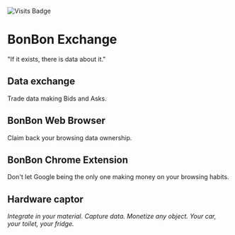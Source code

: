 ![Visits Badge](https://badges.pufler.dev/visits/BonBon-exchange/.github)

# BonBon Exchange

"If it exists, there is data about it."

## Data exchange

Trade data making Bids and Asks.

## BonBon Web Browser

Claim back your browsing data ownership.

## BonBon Chrome Extension

Don't let Google being the only one making money on your browsing habits.

## Hardware captor

_Integrate in your material. Capture data. Monetize any object. Your car, your toilet, your fridge._
